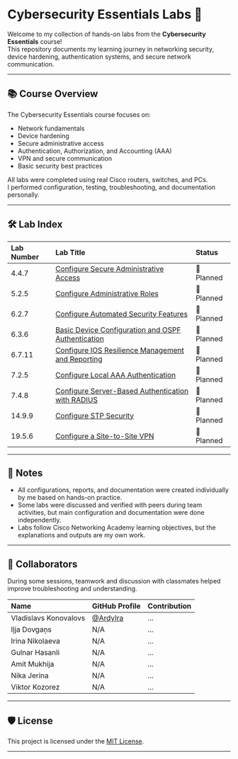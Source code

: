 # Cybersecurity Essentials Labs 🚀

Welcome to my collection of hands-on labs from the **Cybersecurity Essentials** course!  
This repository documents my learning journey in networking security, device hardening, authentication systems, and secure network communication.

---
## 📚 Course Overview

The Cybersecurity Essentials course focuses on:
- Network fundamentals
- Device hardening
- Secure administrative access
- Authentication, Authorization, and Accounting (AAA)
- VPN and secure communication
- Basic security best practices

All labs were completed using real Cisco routers, switches, and PCs.  
I performed configuration, testing, troubleshooting, and documentation personally.

---
## 🛠 Lab Index

| Lab Number | Lab Title | Status |
|:---|:---|:---|
| 4.4.7 | [Configure Secure Administrative Access](https://github.com/HamsterInItsBall/cisco-labs/tree/main/Cybersecurity%20Essentials/4.4.7.Lab%20-%20Configure-Secure-Administrative-Access) | 🚧 Planned |
| 5.2.5 | [Configure Administrative Roles](https://github.com/HamsterInItsBall/cisco-labs/tree/main/Cybersecurity%20Essentials/5.2.5.Lab%20-%20Configure-Administrative-Roles) | 🚧 Planned |
| 6.2.7 | [Configure Automated Security Features](https://github.com/HamsterInItsBall/cisco-labs/tree/main/Cybersecurity%20Essentials/6.2.7.Lab%20-%20Configure-Automated-Security-Features) | 🚧 Planned |
| 6.3.6 | [Basic Device Configuration and OSPF Authentication](https://github.com/HamsterInItsBall/cisco-labs/tree/main/Cybersecurity%20Essentials/6.3.6.Lab%20-%20Basic-Device-Configuration-and-OSPF-Authentication) | 🚧 Planned |
| 6.7.11 | [Configure IOS Resilience Management and Reporting](https://github.com/HamsterInItsBall/cisco-labs/tree/main/Cybersecurity%20Essentials/6.7.11.Lab%20-%20Configure-Cisco-IOS-Resilience-Management-and-Reporting) | 🚧 Planned |
| 7.2.5 | [Configure Local AAA Authentication](https://github.com/HamsterInItsBall/cisco-labs/tree/main/Cybersecurity%20Essentials/7.2.5.Lab%20-%20Configure-Local-AAA-Authentication) | 🚧 Planned |
| 7.4.8 | [Configure Server-Based Authentication with RADIUS](https://github.com/HamsterInItsBall/cisco-labs/tree/main/Cybersecurity%20Essentials/7.4.8.Lab%20-%20Configure-Server-Based-Authentication-with-RADIUS) | 🚧 Planned |
| 14.9.9 | [Configure STP Security](https://github.com/HamsterInItsBall/cisco-labs/tree/main/Cybersecurity%20Essentials/14.9.9.Lab%20-%20Configure-STP-Security) | 🚧 Planned |
| 19.5.6 | [Configure a Site-to-Site VPN](https://github.com/HamsterInItsBall/cisco-labs/tree/main/Cybersecurity%20Essentials/19.5.6.Lab%20-%20Configure-a-Site-to-Site-VPN) | 🚧 Planned |

---
## 📎 Notes
- All configurations, reports, and documentation were created individually by me based on hands-on practice.
- Some labs were discussed and verified with peers during team activities, but main configuration and documentation were done independently.
- Labs follow Cisco Networking Academy learning objectives, but the explanations and outputs are my own work.

---
## 🤝 Collaborators

During some sessions, teamwork and discussion with classmates helped improve troubleshooting and understanding.

| Name | GitHub Profile | Contribution |
|:----|:----------------|:-------------|
| Vladislavs Konovalovs | [@ArdyIra](https://github.com/ArdyIra) | ... |
| Iļja Dovgaņs | N/A | ... |
| Irina Nikolaeva | N/A | ... |
| Gulnar Hasanli | N/A | ... |
| Amit Mukhija | N/A | ... |
| Nika Jerina | N/A | ... |
| Viktor Kozorez | N/A | ... |

---
## 🛡 License

This project is licensed under the [MIT License](./LICENSE).

---


